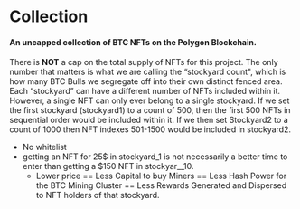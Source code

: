 # Collection

#### **An uncapped collection of BTC NFTs on the Polygon Blockchain.**&#x20;

There is **NOT** a cap on the total supply of NFTs for this project. The only number that matters is what we are calling the “stockyard count", which is how many BTC Bulls we segregate off into their own distinct fenced area. Each “stockyard” can have a different number of NFTs included within it. However, a single NFT can only ever belong to a single stockyard. If we set the first stockyard (stockyard1) to a count of 500, then the first 500 NFTs in sequential order would be included within it. If we then set Stockyard2 to a count of 1000 then NFT indexes 501-1500 would be included in stockyard2. &#x20;

* No whitelist&#x20;
* getting an NFT for 25$ in stockyard_1 is not necessarily a better time to enter than getting a $150 NFT in stockyar_\_10.&#x20;
  * Lower price == Less Capital to buy Miners == Less Hash Power for the BTC Mining Cluster == Less Rewards Generated and Dispersed to NFT holders of that stockyard. &#x20;

